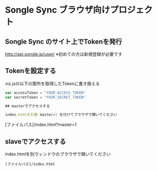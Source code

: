# Songle Sync ブラウザ向けプロジェクト

## Songle Sync のサイト上でTokenを発行

http://api.songle.jp/user/
※初めての方は新規登録が必要です

## Tokenを設定する

viz.jsの以下の箇所を取得したTokenに書き換える

```javascript
var accessToken = "YOUR_ACCESS_TOKEN"
var secretToken = "YOUR_SECRET_TOKEN"

## masterでアクセスする

index.htmlを引数 master=1 を付けてブラウザで開いてください

```
[ファイルパス]/index.html?master=1

## slaveでアクセスする

index.htmlを別ウィンドウのブラウザで開いてください


```
[ファイルパス]/index.html

